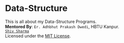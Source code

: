# Data-Structure
This is all about my Data-Structure Programs. <br>
**Mentored By**: `Er. Adhbhut Prakash Dwedi`, HBTU Kanpur. <br>
[`Shiv Sharma`](https://Shiv-sharma-111.github.io) <br>
Licensed under the [MIT License](LICENSE).
